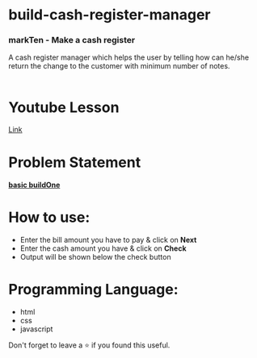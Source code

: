 # build-cash-register-manager
### markTen - Make a cash register
A cash register manager which helps the user by telling how can he/she return the change to the customer with minimum number of notes.
<br/>
<br/>

# Youtube Lesson
[Link](https://youtu.be/oqpuG3-Pnvc)

# Problem Statement
#### [**basic buildOne**](https://github.com/neogcamp/build/blob/main/basics/cash-register-manager.md)

# How to use:
 - Enter the bill amount you have to pay & click on **Next**
 - Enter the cash amount you have & click on **Check**
 - Output will be shown below the check button

# Programming Language:
 - html
 - css 
 - javascript 

Don't forget to leave a ⭐ if you found this useful.
